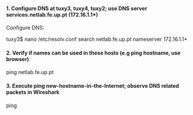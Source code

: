 #### 1. Configure DNS at tuxy3, tuxy4, tuxy2; use DNS server services.netlab.fe.up.pt (172.16.1.1*)

Configure DNS:

tuxy3$ nano /etc/resolv.conf
search netlab.fe.up.pt
nameserver 172.16.1.1*

#### 2. Verify if names can be used in these hosts (e.g ping hostname, use browser)

ping netlab.fe.up.pt

#### 3. Execute ping new-hostname-in-the-Internet; observe DNS related packets in Wireshark

ping 